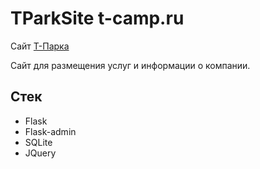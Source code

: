 # TParkSite t-camp.ru
Cайт [Т-Парка](http://t-camp.ru/)

Сайт для размещения услуг и информации о компании.

## Стек
* Flask
* Flask-admin
* SQLite
* JQuery
